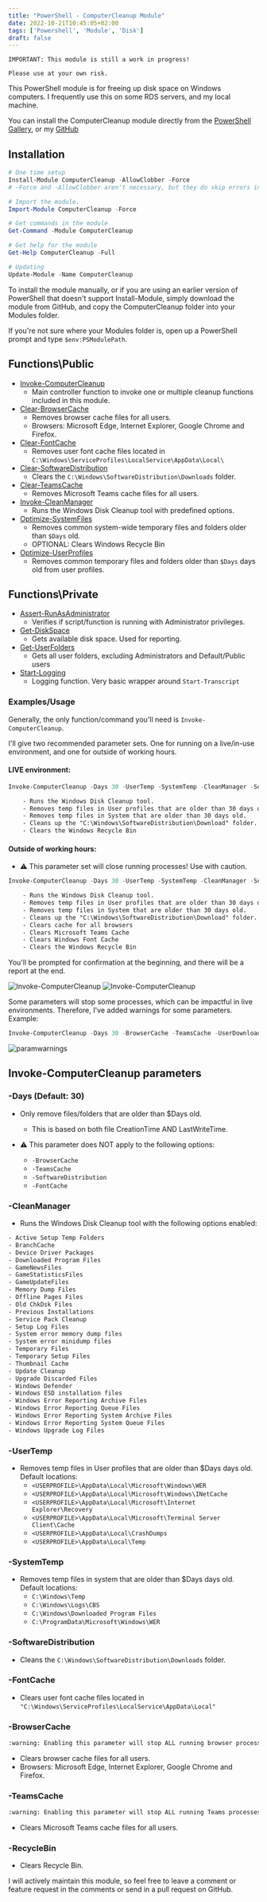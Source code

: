 ```yaml
---
title: "PowerShell - ComputerCleanup Module"
date: 2022-10-21T10:45:05+02:00
tags: ['Powershell', 'Module', 'Disk']
draft: false
---
```

`IMPORTANT: This module is still a work in progress!`

`Please use at your own risk.`

This PowerShell module is for freeing up disk space on Windows computers.
I frequently use this on some RDS servers, and my local machine.

You can install the ComputerCleanup module directly from the [PowerShell Gallery](https://www.powershellgallery.com/packages/ComputerCleanup/), or my [GitHub](https://github.com/tomskovich/ComputerCleanup)

## Installation

```powershell
# One time setup
Install-Module ComputerCleanup -AllowClobber -Force 
# -Force and -AllowClobber aren't necessary, but they do skip errors in case some appear.

# Import the module.
Import-Module ComputerCleanup -Force

# Get commands in the module
Get-Command -Module ComputerCleanup

# Get help for the module
Get-Help ComputerCleanup -Full

# Updating
Update-Module -Name ComputerCleanup
```

To install the module manually, or if you are using an earlier version of PowerShell that doesn't support Install-Module, simply download the module from GitHub, and copy the ComputerCleanup folder into your Modules folder. 

If you're not sure where your Modules folder is, open up a PowerShell prompt and type `$env:PSModulePath`.

## Functions\Public

- [Invoke-ComputerCleanup](https://github.com/tomskovich/ComputerCleanup/blob/main/Public/Invoke-ComputerCleanup.ps1) 
    - Main controller function to invoke one or multiple cleanup functions included in this module.
- [Clear-BrowserCache](https://github.com/tomskovich/ComputerCleanup/blob/main/Public/Clear-BrowserCache.ps1)
	- Removes browser cache files for all users.
    - Browsers: Microsoft Edge, Internet Explorer, Google Chrome and Firefox.
- [Clear-FontCache](https://github.com/tomskovich/ComputerCleanup/blob/main/Public/Clear-FontCache.ps1)
	- Removes user font cache files located in `C:\Windows\ServiceProfiles\LocalService\AppData\Local\`
- [Clear-SoftwareDistribution](https://github.com/tomskovich/ComputerCleanup/blob/main/Public/Clear-SoftwareDistribution.ps1)
    - Clears the `C:\Windows\SoftwareDistribution\Downloads` folder.
- [Clear-TeamsCache](https://github.com/tomskovich/ComputerCleanup/blob/main/Public/Clear-TeamsCache.ps1) 
    - Removes Microsoft Teams cache files for all users.
- [Invoke-CleanManager](https://github.com/tomskovich/ComputerCleanup/blob/main/Public/Invoke-CleanManager.ps1) 
    - Runs the Windows Disk Cleanup tool with predefined options.
- [Optimize-SystemFiles](https://github.com/tomskovich/ComputerCleanup/blob/main/Public/Optimize-SystemFiles.ps1) 
    - Removes common system-wide temporary files and folders older than `$Days` old.
    - OPTIONAL: Clears Windows Recycle Bin
- [Optimize-UserProfiles](https://github.com/tomskovich/ComputerCleanup/blob/main/Public/Optimize-UserProfiles.ps1) 
    - Removes common temporary files and folders older than `$Days` days old from user profiles.

## Functions\Private

- [Assert-RunAsAdministrator](https://github.com/tomskovich/ComputerCleanup/blob/main/Private/Assert-RunAsAdministrator.ps1) 
    - Verifies if script/function is running with Administrator privileges.
- [Get-DiskSpace](https://github.com/tomskovich/ComputerCleanup/blob/main/Private/Get-DiskSpace.ps1)
    - Gets available disk space. Used for reporting.
- [Get-UserFolders](https://github.com/tomskovich/ComputerCleanup/blob/main/Private/Get-Userfolders.ps1)
    - Gets all user folders, excluding Administrators and Default/Public users
- [Start-Logging](https://github.com/tomskovich/ComputerCleanup/blob/main/Private/Start-Logging.ps1)
    - Logging function. Very basic wrapper around `Start-Transcript`

### Examples/Usage

Generally, the only function/command you'll need is `Invoke-ComputerCleanup`.

I'll give two recommended parameter sets. One for running on a live/in-use environment, and one for outside of working hours.

#### LIVE environment:
``` powershell
Invoke-ComputerCleanup -Days 30 -UserTemp -SystemTemp -CleanManager -SoftwareDistribution -RecycleBin 
```
```txt
	- Runs the Windows Disk Cleanup tool.
	- Removes temp files in User profiles that are older than 30 days old.
	- Removes temp files in System that are older than 30 days old.
	- Cleans up the "C:\Windows\SoftwareDistribution\Download" folder.
	- Clears the Windows Recycle Bin
```
#### Outside of working hours:
- :warning: This parameter set will close running processes! Use with caution.
``` powershell
Invoke-ComputerCleanup -Days 30 -UserTemp -SystemTemp -CleanManager -SoftwareDistribution -BrowserCache -TeamsCache -FontCache -RecycleBin 
```
```txt
	- Runs the Windows Disk Cleanup tool.
	- Removes temp files in User profiles that are older than 30 days old.
	- Removes temp files in System that are older than 30 days old.
	- Cleans up the "C:\Windows\SoftwareDistribution\Download" folder.
	- Clears cache for all browsers
	- Clears Microsoft Teams Cache
	- Clears Windows Font Cache
	- Clears the Windows Recycle Bin
```

You'll be prompted for confirmation at the beginning, and there will be a report at the end.

![Invoke-ComputerCleanup](/computercleanup_example1_start.png#center)
![Invoke-ComputerCleanup](/computercleanup_example1_finish.png#center)

Some parameters will stop some processes, which can be impactful in live environments.
Therefore, I've added warnings for some parameters. Example:

``` powershell
Invoke-ComputerCleanup -Days 30 -BrowserCache -TeamsCache -UserDownloads
```
![paramwarnings](/paramwarnings.png#center)

## Invoke-ComputerCleanup parameters


### -Days (Default: 30)
- Only remove files/folders that are older than $Days old. 
	- This is based on both file CreationTime AND LastWriteTime.

- :warning: This parameter does NOT apply to the following options:
	- `-BrowserCache`
	- `-TeamsCache`
	- `-SoftwareDistribution`
	- `-FontCache`


### -CleanManager
- Runs the Windows Disk Cleanup tool with the following options enabled:
```txt
- Active Setup Temp Folders
- BranchCache
- Device Driver Packages
- Downloaded Program Files
- GameNewsFiles
- GameStatisticsFiles
- GameUpdateFiles
- Memory Dump Files
- Offline Pages Files
- Old ChkDsk Files
- Previous Installations
- Service Pack Cleanup
- Setup Log Files
- System error memory dump files
- System error minidump files
- Temporary Files
- Temporary Setup Files
- Thumbnail Cache
- Update Cleanup
- Upgrade Discarded Files
- Windows Defender
- Windows ESD installation files
- Windows Error Reporting Archive Files
- Windows Error Reporting Queue Files
- Windows Error Reporting System Archive Files
- Windows Error Reporting System Queue Files
- Windows Upgrade Log Files
```


### -UserTemp
- Removes temp files in User profiles that are older than $Days days old. Default locations:
	- `<USERPROFILE>\AppData\Local\Microsoft\Windows\WER`
	- `<USERPROFILE>\AppData\Local\Microsoft\Windows\INetCache`
	- `<USERPROFILE>\AppData\Local\Microsoft\Internet Explorer\Recovery`
	- `<USERPROFILE>\AppData\Local\Microsoft\Terminal Server Client\Cache`
	- `<USERPROFILE>\AppData\Local\CrashDumps`
	- `<USERPROFILE>\AppData\Local\Temp`


### -SystemTemp
- Removes temp files in system that are older than $Days days old. Default locations:
	- `C:\Windows\Temp`
	- `C:\Windows\Logs\CBS`
	- `C:\Windows\Downloaded Program Files`
	- `C:\ProgramData\Microsoft\Windows\WER`


### -SoftwareDistribution
- Cleans the `C:\Windows\SoftwareDistribution\Downloads` folder.


### -FontCache
- Clears user font cache files located in `"C:\Windows\ServiceProfiles\LocalService\AppData\Local"`


### -BrowserCache 
```txt
:warning: Enabling this parameter will stop ALL running browser processes. Running outside of working hours is advised!
```
- Clears browser cache files for all users.
- Browsers: Microsoft Edge, Internet Explorer, Google Chrome and Firefox.


### -TeamsCache
```txt
:warning: Enabling this parameter will stop ALL running Teams processes. Running outside of working hours is advised!
```
- Clears Microsoft Teams cache files for all users.


### -RecycleBin
- Clears Recycle Bin.


I will actively maintain this module, so feel free to leave a comment or feature request in the comments or send in a pull request on GitHub.